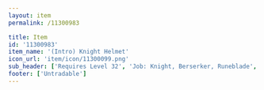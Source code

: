 ```yaml
---
layout: item
permalink: /11300983

title: Item
id: '11300983'
item_name: '(Intro) Knight Helmet'
icon_url: 'item/icon/11300099.png'
sub_header: ['Requires Level 32', 'Job: Knight, Berserker, Runeblade', 'Gender: All']
footer: ['Untradable']
---
```

